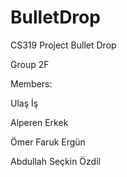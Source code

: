 # BulletDrop

CS319 Project Bullet Drop

Group 2F

Members:

Ulaş İş

Alperen Erkek

Ömer Faruk Ergün

Abdullah Seçkin Özdil
